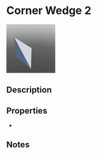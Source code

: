 # Corner Wedge 2

![Corner Wedge 2](../Cropped_Blocks/Building_Blocks/Corner_Wedge_2.png)

## Description
<!-- Write a description for this block -->

## Properties
- <!-- List block properties here -->

## Notes
<!-- Any extra notes -->
